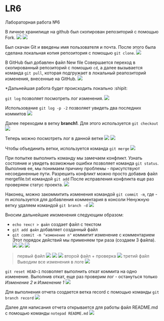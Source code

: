 # LR6
Лабораторная работа №6

В личное хранилище на github был скопирован репозиторий с помощью Fork.
![](https://github.com/la103221/LR6v2/blob/record/Screenshots/0.1.PNG)
![](https://github.com/la103221/LR6v2/blob/record/Screenshots/0.PNG)

Был скачан Git и введены имя пользователя и почта.
После этого была сделана локальная копия репозитория с помощью `git clone`.
![](https://github.com/la103221/LR6v2/blob/record/Screenshots/1.PNG)

В GitHub был добавлен файл New file
Совершается переход в скопированный репозиторий с помощью `cd`, а далее вызывается команда `git pull`, которая подгружает в локальный реапозиторий изменения, внесенные на GitHub.
![](https://github.com/la103221/LR6v2/blob/record/Screenshots/2.PNG)


*Дальнейшая работа будет происходить локально :shipit:


`git log` позволяет посмотреть лог изменения.
![](https://github.com/la103221/LR6v2/blob/record/Screenshots/3.PNG)

Использование `git log -p -2` позволяет увидеть два последних коммитов
![](https://github.com/la103221/LR6v2/blob/record/Screenshots/5.PNG)

Далее переходим в ветку **branch1**. Для этого используется `git checkout`
![](https://github.com/la103221/LR6v2/blob/record/Screenshots/6.PNG)

Теперь можно посмотреть лог в данной ветке
![](https://github.com/la103221/LR6v2/blob/record/Screenshots/7.PNG)
![](https://github.com/la103221/LR6v2/blob/record/Screenshots/8.PNG)


Чтобы объединить ветки, используется команда `git merge`
![](https://github.com/la103221/LR6v2/blob/record/Screenshots/9.PNG)

При попытке выполнить команду мы замечаем конфликт. 
Узнать состояние и увидеть возможные ошибки позволяет команда `git status`. Выполнив ее, мы понимаем причину проблемы - присутствуют несоединенные пути. Разрешить конфликт можно просто добавив файл mergefile.txt командой `git add`
После исправления конфликта еще раз проверяем статус проекта.
![](https://github.com/la103221/LR6v2/blob/record/Screenshots/10.PNG)

Наконец, можно закоммитить изменения командой `git commit -m`, где -m используется для добавления комментария в консоли
Ненужную ветку удаляем командой `git branch -d`
![](https://github.com/la103221/LR6v2/blob/record/Screenshots/11.PNG)


Вносим дальнейшие имзменения следующим образом: 
- `echo текст > файл` создает файл с текстом
- `git add файл` добавляет созданный файл
- `git commit -m "изменение n"` коммитит изменение с комментарием
Этот порядок действий мы применяем три раза (создаем 3 файла).
![](https://github.com/la103221/LR6v2/blob/record/Screenshots/12.PNG)
![](https://github.com/la103221/LR6v2/blob/record/Screenshots/13.PNG)
![](https://github.com/la103221/LR6v2/blob/record/Screenshots/14.PNG)
>первый файл
![](https://github.com/la103221/LR6v2/blob/record/Screenshots/15.PNG)
![](https://github.com/la103221/LR6v2/blob/record/Screenshots/16.PNG)
![](https://github.com/la103221/LR6v2/blob/record/Screenshots/17.PNG)
>второй файл + проверка
![](https://github.com/la103221/LR6v2/blob/record/Screenshots/19.PNG)
>третий файл
Выводим все изменения в логе
![](https://github.com/la103221/LR6v2/blob/record/Screenshots/20.PNG)

`git reset HEAD~1` позволяет выполнить откат коммита на одно изменение.
Выполнив откат, еще раз проверим лог - остануться только _Изменение 2_ и _Изменение 1_
![](https://github.com/la103221/LR6v2/blob/record/Screenshots/21.PNG)

Для выполнения отчета создается ветка record с помощью команды `git branch record`
![](https://github.com/la103221/LR6v2/blob/record/Screenshots/22.PNG)

Далее для написания отчета открывается для работы файл README.md с помощью команды `notepad README.md`
![](https://github.com/la103221/LR6v2/blob/record/Screenshots/23.PNG)